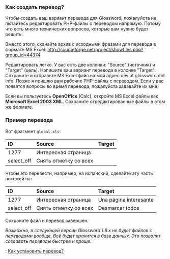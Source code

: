 ### Как создать перевод? ###

Чтобы создать ваш вариант перевода для Glossword,
пожалуйста не пытайтесь редактировать PHP-файлы с переводом напрямую.
Потому что есть много технических вопросов, которые вам нужно будет решить.

Вместо этого, скачайте архив с исходными фразами для перевода в формате MS Excel:
http://sourceforge.net/project/showfiles.php?group_id=44374

Редактировать легко. У вас есть две колонки: "Source" (источник) и "Target" (цель).
Напишите ваш вариант перевода в колонке "Target".
Сохраните и отправьте MS Excel файл на мой адрес dev at glossword dot info.
Позже я пришлю вам рабочие PHP-файлы с переводом.
Если у вас появятся вопросы во время перевода, пожалуйста задавайте их мне.

Если вы пользуетесь **OpenOffice** (Calc), откройте MS Excel файлы как **Microsoft Excel 2003 XML**. Сохраните отредактированные файлы в этом же формате.


### Пример перевода ###

Вот фрагмент `global.xls`:

| ID | Source | Target |
|:---|:-------|:-------|
| 1277 | Интересная страница |  |
| select\_off | Снять отметку со всех |  |

Чтобы это перевести, например, на испанский,
сделайте эту часть похожей на:

| ID | Source | Target |
|:---|:-------|:-------|
| 1277 | Интересная страница | Una página interesante |
| select\_off | Снять отметку со всех | Desmarcar todos |

Сохраните файл и перевод завершен.

_Возможно, в следующей версии Glossword 1.8.x не будет файлов с переводами вообще.
Всё будет хранится в базе данных. Это позволит создавать переводы быстрее и проще._

: [Как установить перевод?](KB2558745973rus.md)